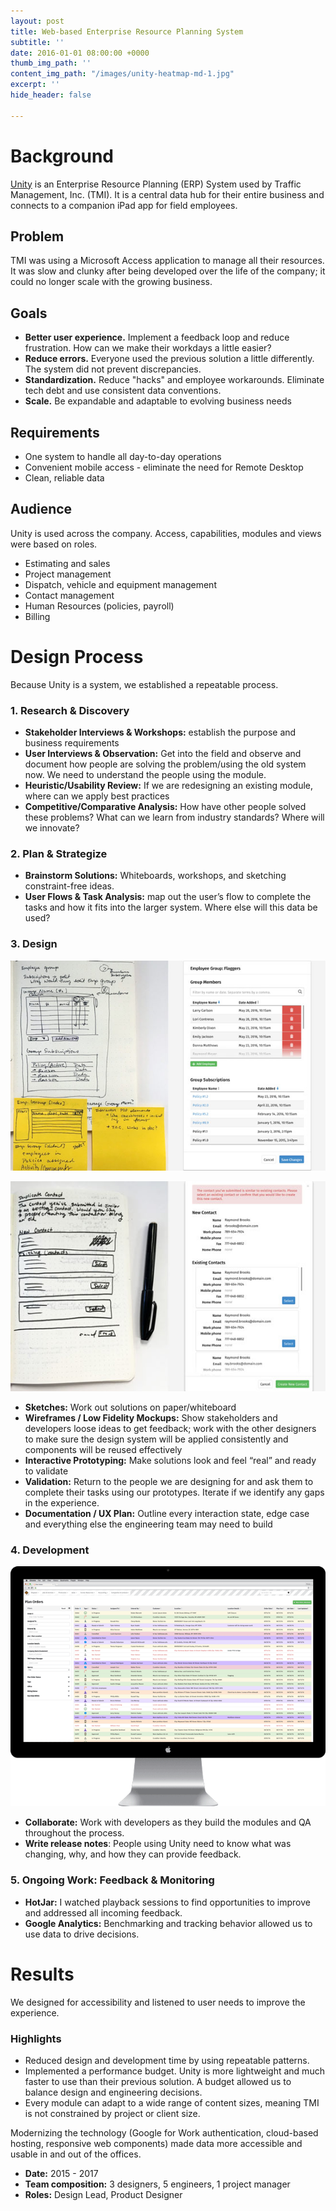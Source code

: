 ```yaml
---
layout: post
title: Web-based Enterprise Resource Planning System
subtitle: ''
date: 2016-01-01 08:00:00 +0000
thumb_img_path: ''
content_img_path: "/images/unity-heatmap-md-1.jpg"
excerpt: ''
hide_header: false

---
```

# Background

[Unity](http://www.fivesixtwo.com/unity) is an Enterprise Resource Planning (ERP) System used by Traffic Management, Inc. (TMI). It is a central data hub for their entire business and connects to a companion iPad app for field employees.

## Problem

TMI was using a Microsoft Access application to manage all their resources. It was slow and clunky after being developed over the life of the company; it could no longer scale with the growing business.

## Goals

* **Better user experience.** Implement a feedback loop and reduce frustration. How can we make their workdays a little easier?
* **Reduce errors.** Everyone used the previous solution a little differently. The system did not prevent discrepancies. 
* **Standardization.** Reduce "hacks" and employee workarounds. Eliminate tech debt and use consistent data conventions.
* **Scale.** Be expandable and adaptable to evolving business needs

## Requirements

* One system to handle all day-to-day operations
* Convenient mobile access - eliminate the need for Remote Desktop
* Clean, reliable data

## Audience

Unity is used across the company. Access, capabilities, modules and views were based on roles.

* Estimating and sales
* Project management
* Dispatch, vehicle and equipment management
* Contact management
* Human Resources (policies, payroll)
* Billing

# Design Process

Because Unity is a system, we established a repeatable process.

### 1. Research & Discovery

* **Stakeholder Interviews & Workshops:** establish the purpose and business requirements
* **User Interviews & Observation:** Get into the field and observe and document how people are solving the problem/using the old system now. We need to understand the people using the module.
* **Heuristic/Usability Review:** If we are redesigning an existing module, where can we apply best practices
* **Competitive/Comparative Analysis:** How have other people solved these problems? What can we learn from industry standards? Where will we innovate?

### 2. Plan & Strategize

* **Brainstorm Solutions:** Whiteboards, workshops, and sketching constraint-free ideas.
* **User Flows & Task Analysis:** map out the user’s flow to complete the tasks and how it fits into the larger system. Where else will this data be used?

### 3. Design

![](/images/un_empgroup-lg.jpg)

![](/images/un_dupcontact-lg.jpg)

* **Sketches:** Work out solutions on paper/whiteboard
* **Wireframes / Low Fidelity Mockups:** Show stakeholders and developers loose ideas to get feedback; work with the other designers to make sure the design system will be applied consistently and components will be reused effectively
* **Interactive Prototyping:** Make solutions look and feel “real” and  ready to validate
* **Validation:** Return to the people we are designing for and ask them to complete their tasks using our prototypes. Iterate if we identify any gaps in the experience.
* **Documentation / UX Plan:** Outline every interaction state, edge case and everything else the engineering team may need to build

### 4. Development

![](/images/un_planorders-lg.png)

* **Collaborate:** Work with developers as they build the modules and QA throughout the process.
* **Write release notes**: People using Unity need to know what was changing, why, and how they can provide feedback.

### 5. Ongoing Work: Feedback & Monitoring

* **HotJar:** I watched playback sessions to find opportunities to improve and addressed all incoming feedback. 
* **Google Analytics:** Benchmarking and tracking behavior allowed us to use data to drive decisions.

# Results

We designed for accessibility and listened to user needs to improve the experience. 

### Highlights

* Reduced design and development time by using repeatable patterns.
* Implemented a performance budget. Unity is more lightweight and much faster to use than their previous solution. A budget allowed us to balance design and engineering decisions.
* Every module can adapt to a wide range of content sizes, meaning TMI is not constrained by project or client size.

Modernizing the technology (Google for Work authentication, cloud-based hosting, responsive web components) made data more accessible and usable in and out of the offices. 

* **Date:** 2015 - 2017
* **Team composition:** 3 designers, 5 engineers, 1 project manager
* **Roles:** Design Lead, Product Designer